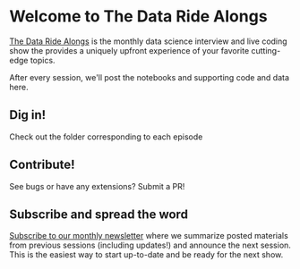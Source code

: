 # Welcome to The Data Ride Alongs

[The Data Ride Alongs](https://www.http://thedataridealongs.com/) is the monthly data science interview and live coding show the provides a uniquely upfront experience of your favorite cutting-edge topics.

After every session, we'll post the notebooks and supporting code and data here.

## Dig in!

Check out the folder corresponding to each episode

## Contribute!

See bugs or have any extensions? Submit a PR!

## Subscribe and spread the word

[Subscribe to our monthly newsletter](https://thedataridealongs.substack.com/subscribe) where we summarize posted materials from previous sessions (including updates!) and announce the next session. This is the easiest way to start up-to-date and be ready for the next show.



